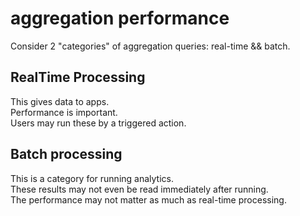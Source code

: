 # aggregation performance
Consider 2 "categories" of aggregation queries: real-time && batch.

## RealTime Processing
This gives data to apps.  
Performance is important.  
Users may run these by a triggered action.  

## Batch processing  
This is a category for running analytics.  
These results may not even be read immediately after running.  
The performance may not matter as much as real-time processing.  
